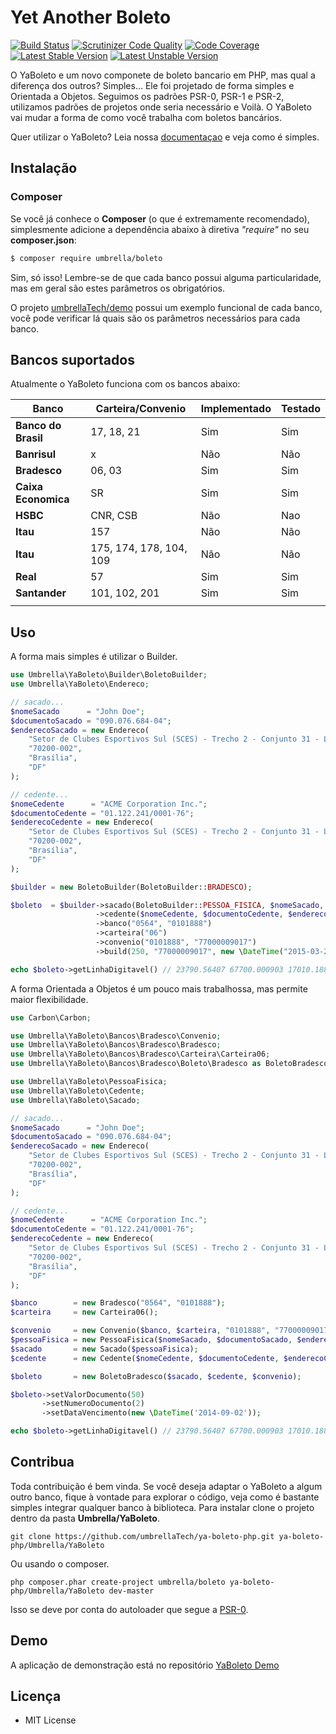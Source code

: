 # Yet Another Boleto

[![Build Status](https://travis-ci.org/umbrellaTech/ya-boleto-php.png?branch=master)](https://travis-ci.org/umbrellaTech/ya-boleto-php)
[![Scrutinizer Code Quality](https://scrutinizer-ci.com/g/umbrellaTech/ya-boleto-php/badges/quality-score.png?b=master)](https://scrutinizer-ci.com/g/umbrellaTech/ya-boleto-php/?branch=master)
[![Code Coverage](https://scrutinizer-ci.com/g/umbrellaTech/ya-boleto-php/badges/coverage.png?b=master)](https://scrutinizer-ci.com/g/umbrellaTech/ya-boleto-php/?branch=master)
[![Latest Stable Version](https://poser.pugx.org/umbrella/boleto/v/stable.png)](https://packagist.org/packages/umbrella/boleto)
[![Latest Unstable Version](https://poser.pugx.org/umbrella/boleto/v/unstable.png)](https://packagist.org/packages/umbrella/boleto)

O YaBoleto e um novo componete de boleto bancario em PHP, mas qual a diferença dos outros? Simples... Ele foi projetado de forma simples e Orientada a Objetos.
Seguimos os padrões PSR-0, PSR-1 e PSR-2, utilizamos padrões de projetos onde seria necessário e Voilà. O YaBoleto vai mudar a forma de como você trabalha com boletos bancários.

Quer utilizar o YaBoleto? Leia nossa [documentaçao][2] e veja como é simples.

## Instalação
### Composer
Se você já conhece o **Composer** (o que é extremamente recomendado), simplesmente adicione a dependência abaixo à diretiva *"require"* no seu **composer.json**:
```sh
$ composer require umbrella/boleto
```

Sim, só isso! Lembre-se de que cada banco possui alguma particularidade, mas em geral são estes parâmetros os obrigatórios. 

O projeto [umbrellaTech/demo][1] possui um exemplo funcional de cada banco, você pode verificar lá quais são os parâmetros necessários para cada banco.

## Bancos suportados
Atualmente o YaBoleto funciona com os bancos abaixo:

| **Banco**           |  **Carteira/Convenio** | **Implementado** | **Testado** |
|---------------------|--------------------------|--------------------|---------------|
| **Banco do Brasil** | 17, 18, 21               | Sim                | Sim           |
| **Banrisul**        | x                        | Não                | Não           |
| **Bradesco**        | 06, 03                   | Sim                | Sim           |
| **Caixa Economica** | SR                       | Sim                | Sim           |
| **HSBC**            | CNR, CSB                 | Não                | Nao           |
| **Itau**            | 157                      | Não                | Não           |
| **Itau**            | 175, 174, 178, 104, 109  | Não                | Não           |
| **Real**            | 57                       | Sim                | Sim           |
| **Santander**       | 101, 102, 201            | Sim                | Sim           |
|                     |                          |                    |               |

Uso
----------

A forma mais simples é utilizar o Builder.

```php
use Umbrella\YaBoleto\Builder\BoletoBuilder;
use Umbrella\YaBoleto\Endereco;

// sacado...
$nomeSacado      = "John Doe";
$documentoSacado = "090.076.684-04";
$enderecoSacado = new Endereco(
    "Setor de Clubes Esportivos Sul (SCES) - Trecho 2 - Conjunto 31 - Lotes 1A/1B",
    "70200-002",
    "Brasília",
    "DF"
);

// cedente...
$nomeCedente      = "ACME Corporation Inc.";
$documentoCedente = "01.122.241/0001-76";
$enderecoCedente = new Endereco(
    "Setor de Clubes Esportivos Sul (SCES) - Trecho 2 - Conjunto 31 - Lotes 1A/1B",
    "70200-002",
    "Brasília",
    "DF"
);

$builder = new BoletoBuilder(BoletoBuilder::BRADESCO);

$boleto  = $builder->sacado(BoletoBuilder::PESSOA_FISICA, $nomeSacado, $documentoSacado, $enderecoSacado)
                   ->cedente($nomeCedente, $documentoCedente, $enderecoCedente)
                   ->banco("0564", "0101888")
                   ->carteira("06")
                   ->convenio("0101888", "77000009017")
                   ->build(250, "77000009017", new \DateTime("2015-03-24"));

echo $boleto->getLinhaDigitavel() // 23790.56407 67700.000903 17010.188807 8 63770000025000
```

A forma Orientada a Objetos é um pouco mais trabalhossa, mas permite maior flexibilidade.

```php
use Carbon\Carbon;

use Umbrella\YaBoleto\Bancos\Bradesco\Convenio;
use Umbrella\YaBoleto\Bancos\Bradesco\Bradesco;
use Umbrella\YaBoleto\Bancos\Bradesco\Carteira\Carteira06;
use Umbrella\YaBoleto\Bancos\Bradesco\Boleto\Bradesco as BoletoBradesco;

use Umbrella\YaBoleto\PessoaFisica;
use Umbrella\YaBoleto\Cedente;
use Umbrella\YaBoleto\Sacado;

// sacado...
$nomeSacado      = "John Doe";
$documentoSacado = "090.076.684-04";
$enderecoSacado = new Endereco(
    "Setor de Clubes Esportivos Sul (SCES) - Trecho 2 - Conjunto 31 - Lotes 1A/1B",
    "70200-002",
    "Brasília",
    "DF"
);

// cedente...
$nomeCedente      = "ACME Corporation Inc.";
$documentoCedente = "01.122.241/0001-76";
$enderecoCedente = new Endereco(
    "Setor de Clubes Esportivos Sul (SCES) - Trecho 2 - Conjunto 31 - Lotes 1A/1B",
    "70200-002",
    "Brasília",
    "DF"
);

$banco        = new Bradesco("0564", "0101888");
$carteira     = new Carteira06();

$convenio     = new Convenio($banco, $carteira, "0101888", "77000009017");
$pessoaFisica = new PessoaFisica($nomeSacado, $documentoSacado, $enderecoSacado);
$sacado       = new Sacado($pessoaFisica);
$cedente      = new Cedente($nomeCedente, $documentoCedente, $enderecoCedente);

$boleto       = new BoletoBradesco($sacado, $cedente, $convenio);

$boleto->setValorDocumento(50)
       ->setNumeroDocumento(2)
       ->setDataVencimento(new \DateTime('2014-09-02'));

echo $boleto->getLinhaDigitavel() // 23790.56407 67700.000903 17010.188807 8 63770000025000
```

Contribua
----------

Toda contribuição é bem vinda. Se você deseja adaptar o YaBoleto a algum outro banco, fique à vontade para explorar o código, veja como é bastante simples integrar qualquer banco à biblioteca. Para instalar clone o projeto dentro da pasta **Umbrella/YaBoleto**.
```
git clone https://github.com/umbrellaTech/ya-boleto-php.git ya-boleto-php/Umbrella/YaBoleto
```
Ou usando o composer.
```
php composer.phar create-project umbrella/boleto ya-boleto-php/Umbrella/YaBoleto dev-master
```
Isso se deve por conta do autoloader que segue a [PSR-0][3].

Demo
----------
A aplicação de demonstração está no repositório [YaBoleto Demo](https://github.com/umbrellaTech/ya-boleto-demo)

Licença
----------

* MIT License

[1]: https://github.com/umbrellaTech/ya-boleto-demo
[2]: https://github.com/umbrellaTech/ya-boleto-php/docs
[3]: https://github.com/php-fig/fig-standards/blob/master/accepted/PSR-0.md
